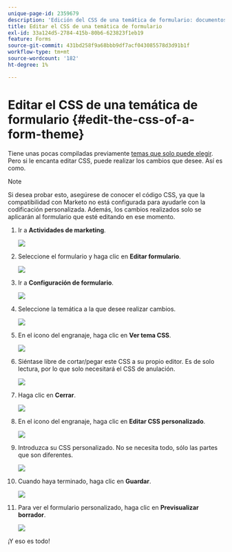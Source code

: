 ```yaml
---
unique-page-id: 2359679
description: 'Edición del CSS de una temática de formulario: documentos de Marketo, documentación del producto'
title: Editar el CSS de una temática de formulario
exl-id: 33a124d5-2784-415b-80b6-623823f1eb19
feature: Forms
source-git-commit: 431bd258f9a68bbb9df7acf043085578d3d91b1f
workflow-type: tm+mt
source-wordcount: '182'
ht-degree: 1%

---
```


# Editar el CSS de una temática de formulario {#edit-the-css-of-a-form-theme}

Tiene unas pocas compiladas previamente [temas que solo puede elegir](/help/marketo/product-docs/demand-generation/forms/creating-a-form/select-a-form-theme.md). Pero si le encanta editar CSS, puede realizar los cambios que desee. Así es como.

>[!NOTE]
>
>Si desea probar esto, asegúrese de conocer el código CSS, ya que la compatibilidad con Marketo no está configurada para ayudarle con la codificación personalizada. Además, los cambios realizados solo se aplicarán al formulario que esté editando en ese momento.

1. Ir a **Actividades de marketing**.

   ![](assets/login-marketing-activities-5.png)

1. Seleccione el formulario y haga clic en **Editar formulario**.

   ![](assets/image2014-9-15-14-3a37-3a7.png)

1. Ir a **Configuración de formulario**.

   ![](assets/image2014-9-15-14-3a37-3a42.png)

1. Seleccione la temática a la que desee realizar cambios.

   ![](assets/image2014-9-15-14-3a37-3a54.png)

1. En el icono del engranaje, haga clic en **Ver tema CSS**.

   ![](assets/image2014-9-15-14-3a38-3a18.png)

1. Siéntase libre de cortar/pegar este CSS a su propio editor. Es de solo lectura, por lo que solo necesitará el CSS de anulación.

   ![](assets/image2014-9-15-14-3a38-3a29.png)

1. Haga clic en **Cerrar**.

   ![](assets/image2014-9-15-14-3a38-3a46.png)

1. En el icono del engranaje, haga clic en **Editar CSS personalizado**.

   ![](assets/image2014-9-15-14-3a39-3a5.png)

1. Introduzca su CSS personalizado. No se necesita todo, sólo las partes que son diferentes.

   ![](assets/image2014-9-15-14-3a39-3a21.png)

1. Cuando haya terminado, haga clic en **Guardar**.

   ![](assets/image2014-9-15-14-3a39-3a30.png)

1. Para ver el formulario personalizado, haga clic en **Previsualizar borrador**.

   ![](assets/image2014-9-15-14-3a39-3a50.png)

¡Y eso es todo!
